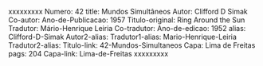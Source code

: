 xxxxxxxxx
Numero: 42
title: Mundos Simultâneos
Autor: Clifford D Simak
Co-autor: 
Ano-de-Publicacao: 1957
Titulo-original: Ring Around the Sun
Tradutor: Mário-Henrique Leiria
Co-tradutor: 
Ano-de-edicao: 1952
alias: Clifford-D-Simak
Autor2-alias: 
Tradutor1-alias: Mario-Henrique-Leiria
Tradutor2-alias: 
Titulo-link: 42-Mundos-Simultaneos
Capa: Lima de Freitas
pags: 204
Capa-link: Lima-de-Freitas
xxxxxxxxx